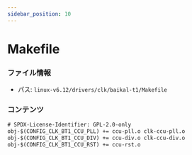 ```yaml
---
sidebar_position: 10
---
```

# Makefile

### ファイル情報

- パス: `linux-v6.12/drivers/clk/baikal-t1/Makefile`

### コンテンツ

```txt
# SPDX-License-Identifier: GPL-2.0-only
obj-$(CONFIG_CLK_BT1_CCU_PLL) += ccu-pll.o clk-ccu-pll.o
obj-$(CONFIG_CLK_BT1_CCU_DIV) += ccu-div.o clk-ccu-div.o
obj-$(CONFIG_CLK_BT1_CCU_RST) += ccu-rst.o

```
